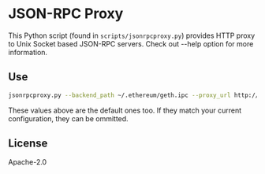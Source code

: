 # JSON-RPC Proxy

This Python script (found in `scripts/jsonrpcproxy.py`) provides HTTP proxy to Unix Socket based JSON-RPC servers.
Check out --help option for more information.

## Use

```bash
jsonrpcproxy.py --backend_path ~/.ethereum/geth.ipc --proxy_url http://127.0.0.1:8545
```

These values above are the default ones too. If they match your current configuration, they can be ommitted.

## License

Apache-2.0
